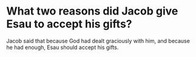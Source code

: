 # What two reasons did Jacob give Esau to accept his gifts?

Jacob said that because God had dealt graciously with him, and because he had enough, Esau should accept his gifts.

